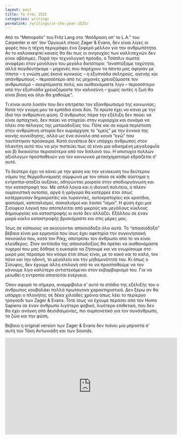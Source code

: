 ```yaml
---
layout: post
title: Το έτος 2525
categories: writings
permalink: /writings/in-the-year-2525/
---
```


Από το “Metropolis” του Fritz Lang στο “Απόδραση απ’ το L.A.” του Carpenter κι απ’ τον Όργουελ στους Zager & Evans, δεν είναι λίγες οι φορές που η τέχνη περιγράφει ένα ζοφερό μέλλον για την ανθρωπότητα. Αν το καλοσκεφτεί κανείς θα δει πως οι ανησυχίες των καλλιτεχνών δεν είναι αβάσιμες. Παρά την τεχνολογική πρόοδο, ο Τσάπλιν σωστά αναφέρει στον μονόλογο του μεγάλο δικτάτορα: “αναπτύξαμε ταχύτητα, αλλά παγιδευτήκαμε – μηχανές που παρέχουν τα πάντα μας άφησαν με τίποτα –  η γνώση μας έκανε κυνικούς – η εξυπνάδα σκληρούς, αγενής και απάνθρωπους – περισσότερο από τις μηχανές χρειαζόμαστε τον ανθρωπισμό – σκεφτόμαστε πολύ, και αισθανόμαστε λίγο – περισσότερο από την εξυπνάδα χρειαζόμαστε την καλοσύνη – χωρίς αυτές η ζωή θα είναι βίαιη και όλοι θα χαθούμε”.

Τι είναι αυτό λοιπόν που δεν επιτρέπει τον εξανθρωπισμό της κοινωνίας; Κατά την γνώμη μου τα εμπόδια είναι δύο. Το πρώτο έχει να κάνει με την ίδια την ανθρώπινη φύση. Ο άνθρωπος πάρα την εξέλιξη δεν παύει να είναι αρπαχτικό, δεν παύει να στοχεύει στην κυριαρχία και συνάμα να πλέει στο πέλαγος της ματαιοδοξίας του. Πότε και σε καμιά περίσταση στην ανθρώπινη ιστορία δεν κυριάρχησε το “εμείς” με την έννοια της κοινής συνείδησης, αλλά ως ένα σύνολο από κοινά “εγώ” που ταυτίστηκαν πρόσκαιρα. Κατά συνέπεια δεν υπάρχει άνθρωπος στον πλανήτη αυτό που να μην πιστεύει πως α) είναι μια αδικημένη μεγαλοφυΐα και β) δικαιούται περισσότερα από τον διπλανό του. Η αποτυχία πολλών αξιόλογων προσπαθειών για τον κοινωνικό μετασχηματισμό εδράζεται σ’ αυτό. 

Το δεύτερο έχει να κάνει με την φύση και την γενίκευση του δεύτερου νόμου της θερμοδυναμικής σύμφωνα με τον οποίο σε κάθε σύστημα η εντροπία–αταξία αυξάνει, οδηγώντας μοιραία στην αποδιοργάνωση και την καταστροφή του. Με απλά λόγια και η ιδανική πολιτεία, η πλέον ουμανιστική ουτοπία, αργά ή γρήγορα θα κατέρρεε έτσι όπως κατέρρευσαν δημοκρατίες και τυραννίες, αυτοκρατορίες και κρατίδια, φασισμοί, καπιταλισμοί, σοσιαλισμοί και λοιποί “ισμοί”. Η φύση έχει μια Σισύφεια λογική που αποτελείται από μικρούς και μεγάλους κύκλους δημιουργίας και καταστροφής κι αυτό δεν αλλάζει. Εξάλλου σε έναν μικρό κύκλο καταστροφής βρισκόμαστε και στις μέρες μας.

Ίσως σε κάποιους να ακούγονται απαισιόδοξα όλα αυτά. Το “απαισιόδοξα” βέβαια είναι μια ερμηνεία που ίσως έχει αφετηρία την συγκινησιακή πανούκλα που, κατά τον Ράιχ, αποτρέπει τον άνθρωπο από το να είναι ελεύθερος. Στον αντίποδα της απαισιοδοξίας θα πρέπει να αισθανόμαστε τυχεροί που μας δόθηκε η ευκαιρία να ζήσουμε και να γνωρίσουμε στο μικρό μας πέρασμα τον κόσμο έτσι όπως είναι, με το κακό και το καλό, τον πόνο και την ηδονή, το μεγαλείο και την μηδαμινότητά του. Κι όπως ο Σίσυφος, δεν έχουμε άλλη επιλογή από το να προσπαθούμε να τον κάνουμε λίγο καλύτερο αντιστεκόμενοι στον εκβαρβαρισμό του. Για να μειωθεί η εντροπία απαιτείται ενέργεια.

Όσον αφορά το σήμερα, αναμφίβολα σ’ αυτό το στάδιο της εξέλιξής του ο άνθρωπος κουβαλάει πολλά πρωτόγονα χαρακτηριστικά. Δεν ξέρω αν θα υπάρχει ο πλανήτης σε δέκα χιλιάδες χρόνια όπως λέει το περίεργο τραγούδι των Zager & Evans. Τότε ίσως να έχουμε περάσει από τον Homo Sapiens σε έναν άνθρωπο λιγότερο φοβικό, λιγότερο επιθετικό, που δεν θα έχει ανάγκη από δεισιδαιμονίες, πιο συμπονετικό για τον συνάνθρωπο, τα ζώα και την φύση.

Βέβαια η original version των Zager & Evans δεν πιάνει μια μπροστά σ’ αυτή του Τάκη Αντωνιάδη και των Sounds.

<div class="youtube-embed-container">
	<iframe width="560" height="315" src="https://www.youtube.com/embed/-cn0dvl1qtI" title="YouTube video player" frameborder="0" allow="accelerometer; autoplay; clipboard-write; encrypted-media; gyroscope; picture-in-picture" allowfullscreen></iframe>
</div>